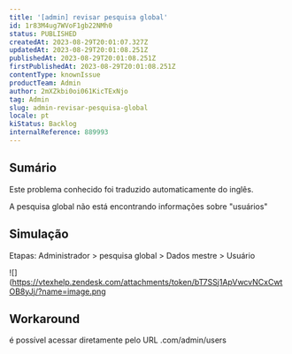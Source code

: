 ```yaml
---
title: '[admin] revisar pesquisa global'
id: 1r83M4ug7WVoF1gb22NMh0
status: PUBLISHED
createdAt: 2023-08-29T20:01:07.327Z
updatedAt: 2023-08-29T20:01:08.251Z
publishedAt: 2023-08-29T20:01:08.251Z
firstPublishedAt: 2023-08-29T20:01:08.251Z
contentType: knownIssue
productTeam: Admin
author: 2mXZkbi0oi061KicTExNjo
tag: Admin
slug: admin-revisar-pesquisa-global
locale: pt
kiStatus: Backlog
internalReference: 889993
---
```


## Sumário

<div class="alert alert-info">
  <p>Este problema conhecido foi traduzido automaticamente do inglês.</p>
</div>


A pesquisa global não está encontrando informações sobre "usuários"

## Simulação


Etapas:
Administrador > pesquisa global > Dados mestre > Usuário

 ![](https://vtexhelp.zendesk.com/attachments/token/bT7SSj1ApVwcvNCxCwtOB8yJj/?name=image.png

## Workaround


é possível acessar diretamente pelo URL .com/admin/users





